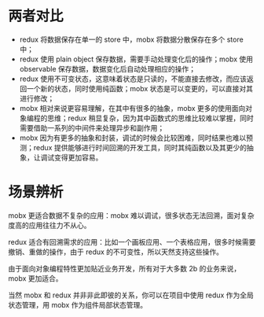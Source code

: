# 两者对比

*   redux 将数据保存在单一的 store 中，mobx 将数据分散保存在多个 store 中；
*   redux 使用 plain object 保存数据，需要手动处理变化后的操作；mobx 使用 observable 保存数据，数据变化后自动处理相应的操作；
*   redux 使用不可变状态，这意味着状态是只读的，不能直接去修改，而应该返回一个新的状态，同时使用纯函数；mobx 状态是可以变更的，可以直接对其进行修改；
*   mobx 相对来说更容易理解，在其中有很多的抽象，mobx 更多的使用面向对象编程的思维；redux 稍显复杂，因为其中函数式的思维比较难以掌握，同时需要借助一系列的中间件来处理异步和副作用；
*   mobx 因为有更多的抽象和封装，调试的时候会比较困难，同时结果也难以预测；redux 提供能够进行时间回溯的开发工具，同时其纯函数以及其更少的抽象，让调试变得更加容易。



# 场景辨析

mobx 更适合数据不复杂的应用：mobx 难以调试，很多状态无法回溯，面对复杂度高的应用往往力不从心。

redux 适合有回溯需求的应用：比如一个画板应用、一个表格应用，很多时候需要撤销、重做的操作，由于 redux 的不可变性，所以天然支持这些操作。

由于面向对象编程特性更加贴近业务开发，所有对于大多数 2b 的业务来说，mobx 更加适合。

当然 mobx 和 redux 并非非此即彼的关系，你可以在项目中使用 redux 作为全局状态管理，用 mobx 作为组件局部状态管理。